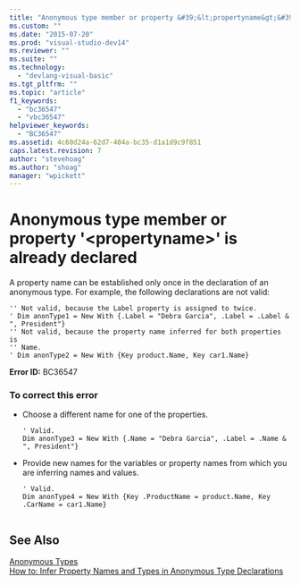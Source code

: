 ```yaml
---
title: "Anonymous type member or property &#39;&lt;propertyname&gt;&#39; is already declared | Microsoft Docs"
ms.custom: ""
ms.date: "2015-07-20"
ms.prod: "visual-studio-dev14"
ms.reviewer: ""
ms.suite: ""
ms.technology: 
  - "devlang-visual-basic"
ms.tgt_pltfrm: ""
ms.topic: "article"
f1_keywords: 
  - "bc36547"
  - "vbc36547"
helpviewer_keywords: 
  - "BC36547"
ms.assetid: 4c60d24a-62d7-404a-bc35-d1a1d9c9f851
caps.latest.revision: 7
author: "stevehoag"
ms.author: "shoag"
manager: "wpickett"
---
```

# Anonymous type member or property &#39;&lt;propertyname&gt;&#39; is already declared
A property name can be established only once in the declaration of an anonymous type. For example, the following declarations are not valid:  
  
```vb#  
'' Not valid, because the Label property is assigned to twice.  
' Dim anonType1 = New With {.Label = "Debra Garcia", .Label = .Label & ", President"}  
'' Not valid, because the property name inferred for both properties is  
'' Name.  
' Dim anonType2 = New With {Key product.Name, Key car1.Name}  
```  
  
 **Error ID:** BC36547  
  
### To correct this error  
  
-   Choose a different name for one of the properties.  
  
    ```vb#  
    ' Valid.  
    Dim anonType3 = New With {.Name = "Debra Garcia", .Label = .Name & ", President"}  
    ```  
  
-   Provide new names for the variables or property names from which you are inferring names and values.  
  
    ```vb#  
    ' Valid.  
    Dim anonType4 = New With {Key .ProductName = product.Name, Key .CarName = car1.Name}  
  
    ```  
  
## See Also  
 [Anonymous Types](../../visual-basic/programming-guide/language-features/objects-and-classes/anonymous-types.md)   
 [How to: Infer Property Names and Types in Anonymous Type Declarations](../../visual-basic/programming-guide/language-features/objects-and-classes/how-to-infer-property-names-and-types-in-anonymous-type-declarations.md)